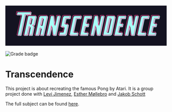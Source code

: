 ![Transcendence logo](assets/42_project_banner.png)

![Grade badge](https://img.shields.io/badge/TBC-004d40?label=final%20grade&labelColor=151515&logo=data:image/svg%2bxml;base64,PHN2ZyB4bWxucz0iaHR0cDovL3d3dy53My5vcmcvMjAwMC9zdmciIGhlaWdodD0iMjRweCIgdmlld0JveD0iMCAwIDI0IDI0IiB3aWR0aD0iMjRweCIgZmlsbD0iI0ZGRkZGRiI+PHBhdGggZD0iTTAgMGgyNHYyNEgweiIgZmlsbD0ibm9uZSIvPjxwYXRoIGQ9Ik0xMiAxNy4yN0wxOC4xOCAyMWwtMS42NC03LjAzTDIyIDkuMjRsLTcuMTktLjYxTDEyIDIgOS4xOSA4LjYzIDIgOS4yNGw1LjQ2IDQuNzNMNS44MiAyMXoiLz48L3N2Zz4=)

# Transcendence

This project is about recreating the famous Pong by Atari.
It is a group project done with [Levi Jimenez](PepeLevi), [Esther Møllebro](https://github.com/emollebr) and [Jakob Schott](https://github.com/jakobsitory)

The full subject can be found [here](assets/en.subject.pdf).
